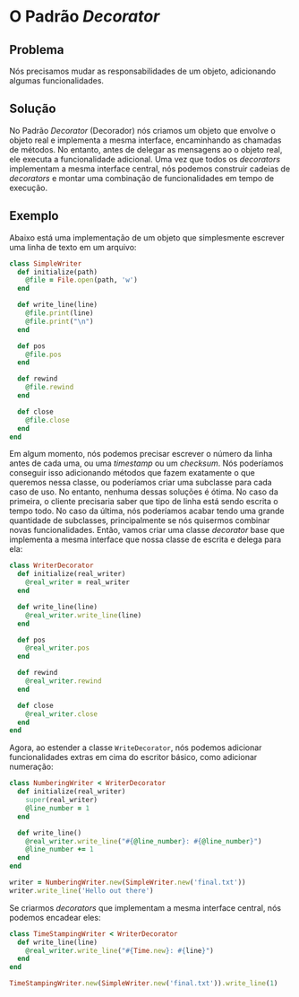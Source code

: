 # O Padrão *Decorator*

## Problema
Nós precisamos mudar as responsabilidades de um objeto, adicionando algumas
funcionalidades.

## Solução
No Padrão *Decorator* (Decorador) nós criamos um objeto que envolve o objeto real e
implementa a mesma interface, encaminhando as chamadas de métodos. No entanto,
antes de delegar as mensagens ao o objeto real, ele executa a funcionalidade
adicional. Uma vez que todos os *decorators* implementam a mesma interface
central, nós podemos construir cadeias de *decorators* e montar uma combinação
de funcionalidades em tempo de execução.

## Exemplo
Abaixo está uma implementação de um objeto que simplesmente escrever uma linha
de texto em um arquivo:

```ruby
class SimpleWriter
  def initialize(path)
    @file = File.open(path, 'w')
  end

  def write_line(line)
    @file.print(line)
    @file.print("\n")
  end

  def pos
    @file.pos
  end

  def rewind
    @file.rewind
  end

  def close
    @file.close
  end
end
```

Em algum momento, nós podemos precisar escrever o número da linha antes de cada
uma, ou uma *timestamp* ou um *checksum*. Nós poderíamos conseguir isso
adicionando métodos que fazem exatamente o que queremos nessa classe, ou
poderíamos criar uma subclasse para cada caso de uso. No entanto, nenhuma dessas
soluções é ótima. No caso da primeira, o cliente precisaria saber que tipo de
linha está sendo escrita o tempo todo. No caso da última, nós poderíamos acabar
tendo uma grande quantidade de subclasses, principalmente se nós quisermos
combinar novas funcionalidades. Então, vamos criar uma classe *decorator* base
que implementa a mesma interface que nossa classe de escrita e delega para ela:

```ruby
class WriterDecorator
  def initialize(real_writer)
    @real_writer = real_writer
  end

  def write_line(line)
    @real_writer.write_line(line)
  end

  def pos
    @real_writer.pos
  end

  def rewind
    @real_writer.rewind
  end

  def close
    @real_writer.close
  end
end
```
Agora, ao estender a classe `WriteDecorator`, nós podemos adicionar
funcionalidades extras em cima do escritor básico, como adicionar numeração:

```ruby
class NumberingWriter < WriterDecorator
  def initialize(real_writer)
    super(real_writer)
    @line_number = 1
  end

  def write_line()
    @real_writer.write_line("#{@line_number}: #{@line_number}")
    @line_number += 1
  end
end

writer = NumberingWriter.new(SimpleWriter.new('final.txt'))
writer.write_line('Hello out there')
```
Se criarmos *decorators* que implementam a mesma interface central, nós podemos
encadear eles:

```ruby
class TimeStampingWriter < WriterDecorator
  def write_line(line)
    @real_writer.write_line("#{Time.new}: #{line}")
  end
end

TimeStampingWriter.new(SimpleWriter.new('final.txt')).write_line(1)
```
